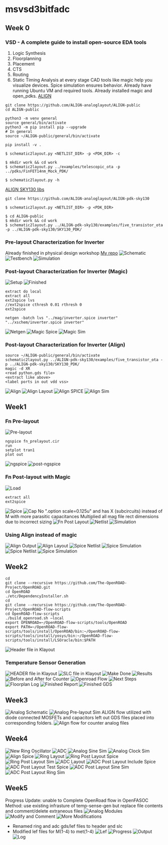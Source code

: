 # msvsd3bitfadc
## Week 0
### VSD - A complete guide to install open-source EDA tools
1. Logic Synthesis
2. Floorplanning
3. Placement
4. CTS
5. Routing
6. Static Timing Analysis at every stage
CAD tools like magic help you visualize devices. Spice simulation ensures behavior.
Already have running Ubuntu VM and required tools.
Already installed magic and open_pdks.
[ALIGN](https://github.com/ALIGN-analoglayout/ALIGN-public)
```
git clone https://github.com/ALIGN-analoglayout/ALIGN-public
cd ALIGN-public
```
```
python3 -m venv general
source general/bin/activate
python3 -m pip install pip --upgrade
# In general
source ~/ALIGN-public/general/bin/activate
```
```
pip install -v .
```
```
$ schematic2layout.py <NETLIST_DIR> -p <PDK_DIR> -c
```
```
$ mkdir work && cd work
$ schematic2layout.py ../examples/telescopic_ota -p ../pdks/FinFET14nm_Mock_PDK/
```
```
$ schematic2layout.py -h
```
[ALIGN SKY130 libs](https://github.com/ALIGN-analoglayout/ALIGN-pdk-sky130)
```
git clone https://github.com/ALIGN-analoglayout/ALIGN-pdk-sky130
```
```
$ schematic2layout.py <NETLIST_DIR> -p <PDK_DIR>
```
```
$ cd ALIGN-public
$ mkdir work && cd work
$ schematic2layout.py ../ALIGN-pdk-sky130/examples/five_transistor_ota -p ../ALIGN-pdk-sky130/SKY130_PDK/
```
### Pre-layout Characterization for Inverter
Already finished in physical design workshop
[My repo](https://github.com/kevinwguan/Physical-Verification-using-SKY130)
![Schematic](img/week0/schematic.png)
![Testbench](img/week0/testbench.png)
![Simulation](img/week0/sim.png)
### Post-layout Characterization for Inverter (Magic)
![Setup](img/week0/setup.png)
![Finished](img/week0/finished.png)
```
extract do local
extract all
ext2spice lvs
//ext2spice cthresh 0.01 rthresh 0
ext2spice
```
```
netgen -batch lvs "../mag/inverter.spice inverter" "../xschem/inverter.spice inverter"
```
![Netgen](img/week0/netgen.png)
![Magic Spice](img/week0/magic-spice.png)
![Magic Sim](img/week0/magic-sim.png)
### Post-layout Characterization for Inverter (Align)
```
source ~/ALIGN-public/general/bin/activate
schematic2layout.py ../ALIGN-pdk-sky130/examples/five_transistor_ota -p ../ALIGN-pdk-sky130/SKY130_PDK/
magic -d XR
<read python.gds file>
<extract like above>
<label ports in out vdd vss>
```
![Align](img/week0/align.png)
![Align Layout](img/week0/align-layout.png)
![Align SPICE](img/week0/align-spice.png)
![Align Sim](img/week0/align-sim.png)
## Week1
### Fn Pre-layout
![Pre-layout](img/week0/pre-layout.png)
```
ngspice fn_prelayout.cir
run
setplot tran1
plot out
```
![ngspice](img/week0/ngspice.png)
![post-ngspice](img/week0/post-ngspice.png)
### Fn Post-layout with Magic
![Load](img/week0/load.png)
```
extract all
ext2spice
```
![Spice](img/week0/fn_postlayout_spice.png)
![Cap](img/week0/cap.png)
No ".option scale=0.125u" and has X (subcircuits) instead of M with more parasitic capacitances
Multiplied all mag file rect dimensions due to incorrect sizing
![Fn Post Layout](img/week1/section7-layout.png)
![Netlist](img/week1/section7-netlist.png)
![Simulation](img/week1/section7-sim.png)
### Using Align instead of magic
![Align Output](img/week1/align-section7-output.png)
![Align Layout](img/week1/align-section7.png)
![Spice Netlist](img/week1/spice1-netlist.png)
![Spice Simulation](img/week1/spice2-sim.png)
![Spice Netlist](img/week1/spice2-netlist.png)
![Spice Simulation](img/week1/spice1-sim.png)
## Week2
```
cd
git clone --recursive https://github.com/The-OpenROAD-Project/OpenROAD.git
cd OpenROAD
./etc/DependencyInstaller.sh
cd
git clone --recursive https://github.com/The-OpenROAD-Project/OpenROAD-flow-scripts
cd OpenROAD-flow-scripts
./build_openroad.sh –local
export OPENROAD=~/OpenROAD-flow-scripts/tools/OpenROAD
export PATH=~/OpenROAD-flow-scripts/tools/install/OpenROAD/bin:~/OpenROAD-flow-scripts/tools/install/yosys/bin:~/OpenROAD-flow-scripts/tools/install/LSOracle/bin:$PATH
```
![Header file in Klayout](img/week2/config.png)
### Temperature Sensor Generation
![HEADER file in Klayout](img/week2/header.png)
![SLC file in Klayout](img/week2/slc.png)
![Make Done](img/week2/make-done.png)
![Results](img/week2/results.png)
![Before and After for Counter](img/week2/before-after.png)
![Openroad Flow](img/week2/openroad.png)
![Next Steps](img/week2/next-steps.png)
![Floorplan Log](img/week2/floorplan.png)
![Finished Report](img/week2/finished.png)
![Finished GDS](img/week2/finalgds.png)
## Week3
![Analog Schematic](img/week3/schematic.png)
![Analog Pre-layout Sim](img/week3/pre-layout.png)
ALIGN flow utilized with diode connected MOSFETs and capacitors left out
GDS files placed into corresponding folders.
![Align flow for counter analog files](img/week3/align-counter.png)
## Week4
![New Ring Oscillator](img/week4/ring-final.png)
![ADC](img/week4/adc-final.png)
![Analog Sine Sim](img/week4/sine.png)
![Analog Clock Sim](img/week4/ring.png)
![Align Spice](img/week4/align-spice.png)
![Ring Layout](img/week4/ring-final-layout.png)
![Ring Post Layout Spice](img/week4/ring-final-postspice.png)
![Ring Post Layout Sim](img/week4/ring-final-postsim.png)
![ADC Layout](img/week4/adc-final-layout.png)
![ADC Post Layout Include Spice](img/week4/adc-final-include-postspice.png)
![ADC Post Layout Test Spice](img/week4/adc-final-test-postspice.png)
![ADC Post Layout Sine Sim](img/week4/adc-final-sine-postsim.png)
![ADC Post Layout Ring Sim](img/week4/adc-final-ring-postsim.png)
## Week5
Progress Update: unable to Complete OpenRoad flow in OpenFASOC
Method: use existing infrasture of temp-sense-gen but replace file contents and comment/delete extraneous files
![Analog Modules](img/week5/analog.png)
![Modify and Comment](img/week5/modify-and-comment.png)
![More Modifications](img/week5/more-modifications.png)
- Renamed ring and adc gds/lef files to header and slc
- Modified lef files for M(1-4) to met(1-4)
![Lef](img/week5/lef.png)
![Progress](img/week5/progress.png)
![Output](img/week5/output.png)
![Log](img/week5/log.png)
